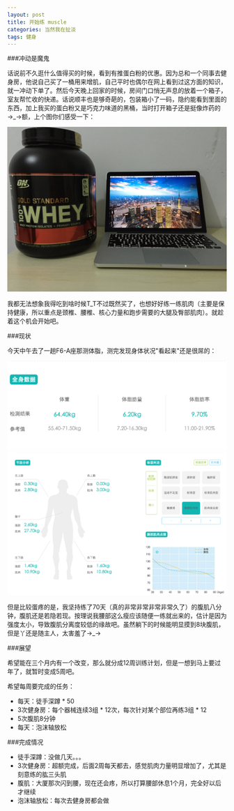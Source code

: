 ```yaml
---
layout: post
title: 开始练 muscle
categories: 当然我在扯淡
tags: 健身
---
```


###冲动是魔鬼

话说前不久逛什么值得买的时候，看到有推蛋白粉的优惠。因为总和一个同事去健身房，他说自己买了一桶用来增肌，自己平时也偶尔在网上看到过这方面的知识，就一冲动下单了。然后今天晚上回家的时候，房间门口悄无声息的放着一个箱子，室友帮忙收的快递。话说顺丰也是够奇葩的，包装箱小了一码，隐约能看到里面的东西，加上我买的蛋白粉又是巧克力味道的黑桶，当时打开箱子还是挺像炸药的→_→额，上个图你们感受一下：

![img](../image/whey.jpg)

我都无法想象我得吃到啥时候T_T不过既然买了，也想好好练一练肌肉（主要是保持健康，所以重点是颈椎、腰椎、核心力量和跑步需要的大腿及臀部肌肉）。就趁着这个机会开始吧。

###现状

今天中午去了一趟F6-A座那测体脂，测完发现身体状况"看起来"还是很屌的：

![img](../image/mybody1.png)
![img](../image/mybody2.png)


但是比较蛋疼的是，我坚持练了70天（真的非常非常非常非常久了）的腹肌八分钟，腹肌还是若隐若现。按理说我腰部这么瘦应该随便一练就出来的，估计是因为强度太小，导致腹肌分离度较低的缘故吧。虽然躺下的时候能明显摸到8块腹肌，但是丫还是随主人，太害羞了→_→

###展望

希望能在三个月内有一个改变，那么就分成12周训练计划，但是一想到马上要过年了，就暂时变成5周吧。

希望每周要完成的任务：

* 每天：徒手深蹲 * 50
* 3次健身房：每个器械连续3组 * 12次，每次针对某个部位再练3组 * 12
* 5次腹肌8分钟
* 每天：泡沫轴放松

###完成情况

* 徒手深蹲：没做几天。。。
* 3次健身房：超额完成，后面2周每天都去，感觉肌肉力量明显增加了，尤其是刻意练的肱三头肌
* 腹肌：大厦那次闪到腰，现在还会疼，所以打算腰部休息1个月，完全好以后才继续
* 泡沫轴放松：每次去健身房都会做